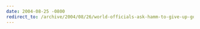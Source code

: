 ```yaml
---
date: 2004-08-25 -0800
redirect_to: /archive/2004/08/26/world-officials-ask-hamm-to-give-up-gold.aspx/
---
```

